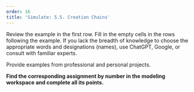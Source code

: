 ```yaml
---
order: 16
title: 'Simulate: 5.5. Creation Chains'
---
```


Review the example in the first row. Fill in the empty cells in the rows following the example. If you lack the breadth of knowledge to choose the appropriate words and designations (names), use ChatGPT, Google, or consult with familiar experts.

Provide examples from professional and personal projects.

**Find the corresponding assignment by number in the modeling workspace and complete all its points.**
